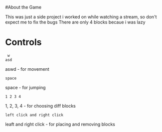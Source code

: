 #About the Game

This was just a side project i worked on while watching a stream, so don't expect me to fix the bugs
There are only 4 blocks becaue i was lazy

# Controls
```
 w
asd
```
aswd - for movement

```
space
```
space - for jumping

```
1 2 3 4
```
1, 2, 3, 4 - for choosing diff blocks

```
left click and right click
```

leaft and right click - for placing and removing blocks

